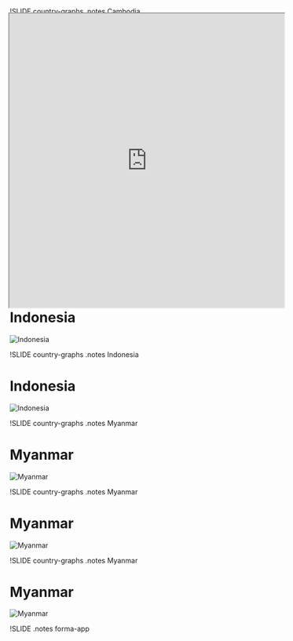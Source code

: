 !SLIDE country-graphs
.notes Cambodia

# Cambodia #
![Cambodia](Cambodia_1.png)

!SLIDE country-graphs
.notes Cambodia

# Cambodia #
![Cambodia](Cambodia_2.png)

!SLIDE country-graphs
.notes Cambodia

# Cambodia #
![Cambodia](Cambodia_3.png)

!SLIDE country-graphs
.notes Indonesia

# Indonesia #
![Indonesia](Indonesia_1.png)

!SLIDE country-graphs
.notes Indonesia

# Indonesia #
![Indonesia](Indonesia_2.png)

!SLIDE country-graphs
.notes Indonesia

# Indonesia #
![Indonesia](Indonesia_3.png)

!SLIDE country-graphs
.notes Myanmar

# Myanmar #
![Myanmar](Myanmar_1.png)

!SLIDE country-graphs
.notes Myanmar

# Myanmar #
![Myanmar](Myanmar_2.png)

!SLIDE country-graphs
.notes Myanmar

# Myanmar #
![Myanmar](Myanmar_3.png)

!SLIDE 
.notes forma-app

<iframe src="http://forma-data.appspot.com/" style="position:absolute; top:75px; left:225px; width:560px; height:600px;"/>

